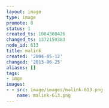 ```yaml
---
layout: image
type: image
promote: 0
status: 1
created_ts: 1084360426
changed_ts: 1372159383
node_id: 613
title: malink
created: '2004-05-12'
changed: '2013-06-25'
aliases: []
tags:
- imgn
images:
- - src: image/images/malink-613.png
    name: malink-613.png
---
```


